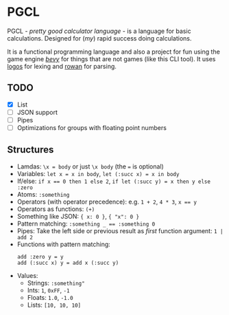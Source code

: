 # PGCL

PGCL - *pretty good calculator language* - is a language for basic calculations.
Designed for (*my*) rapid success doing calculations.

It is a functional programming language and also a project for fun using the
game engine [*bevy*](https://bevyengine.org) for things that are not games
(like this CLI tool). It uses [logos](https://github.com/maciejhirsz/logos) for
lexing and [rowan](https://github.com/rust-analyzer/rowan) for parsing.

## TODO

* [x] List
* [ ] JSON support
* [ ] Pipes
* [ ] Optimizations for groups with floating point numbers

## Structures

- Lamdas: `\x = body` or just `\x body` (the `=` is optional)
- Variables: `let x = x in body`, `let (:succ x) = x in body`
- If/else: `if x == 0 then 1 else 2`, `if let (:succ y) = x then y else :zero`
- Atoms: `:something`
- Operators (with operator precedence): e.g. `1 + 2`, `4 * 3`, `x == y`
- Operators as functions: `(+)`
- Something like JSON: `{ x: 0 }`, `{ "x": 0 }`
- Pattern matching: `:something _ == :something 0`
- Pipes: Take the left side or previous result as *first* function argument: `1 | add 2`
- Functions with pattern matching:
  ```
  add :zero y = y
  add (:succ x) y = add x (:succ y)
  ```
- Values:
  - Strings: `:something"`
  - Ints: `1`, `0xFF`, `-1`
  - Floats: `1.0`, `-1.0`
  - Lists: `[10, 10, 10]`
